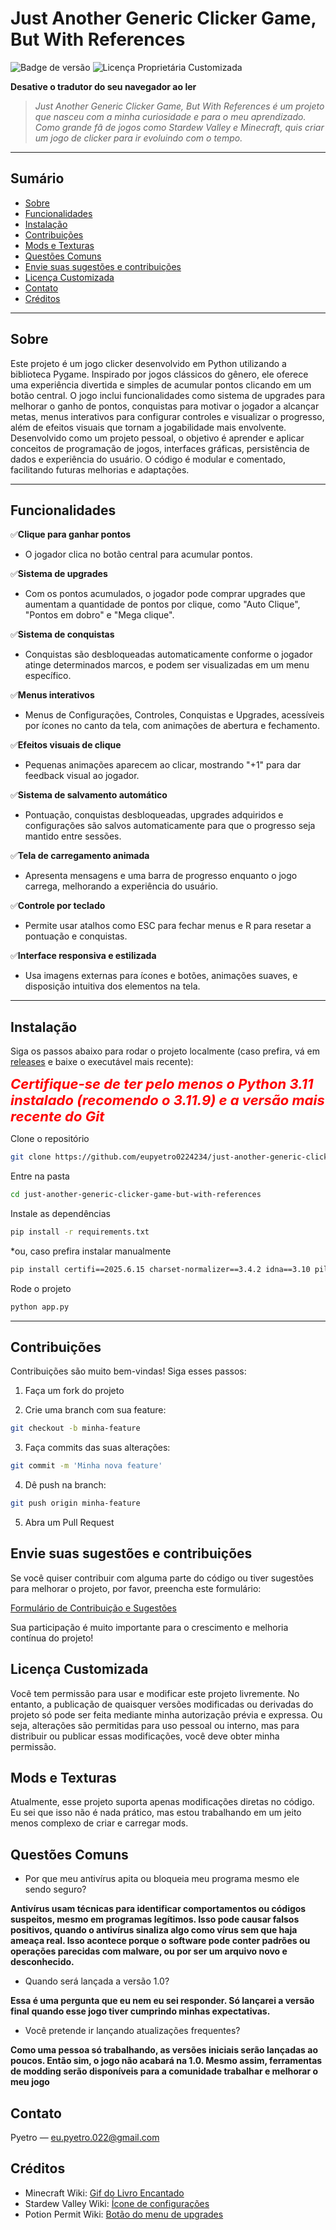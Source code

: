 # Just Another Generic Clicker Game, But With References

![Badge de versão](https://img.shields.io/badge/version-0.0.01-blue) ![Licença Proprietária Customizada](https://img.shields.io/badge/license-Proprietária%20Customizada-blue)

**Desative o tradutor do seu navegador ao ler**

> _Just Another Generic Clicker Game, But With References é um projeto que nasceu com a minha curiosidade e para o meu aprendizado. Como grande fâ de jogos como Stardew Valley e Minecraft, quis criar um jogo de clicker para ir evoluindo com o tempo._

---

## Sumário

- [Sobre](#sobre)
- [Funcionalidades](#funcionalidades)
- [Instalação](#instalação)
- [Contribuições](#contribuições)
- [Mods e Texturas](#mods-e-texturas)
- [Questões Comuns](#questões-comuns)
- [Envie suas sugestões e contribuições](#envie-suas-sugestões-e-contribuições)
- [Licença Customizada](#licença-customizada)
- [Contato](#contato)
- [Créditos](#créditos)

---

## Sobre

Este projeto é um jogo clicker desenvolvido em Python utilizando a biblioteca Pygame. Inspirado por jogos clássicos do gênero, ele oferece uma experiência divertida e simples de acumular pontos clicando em um botão central.
O jogo inclui funcionalidades como sistema de upgrades para melhorar o ganho de pontos, conquistas para motivar o jogador a alcançar metas, menus interativos para configurar controles e visualizar o progresso, além de efeitos visuais que tornam a jogabilidade mais envolvente.
Desenvolvido como um projeto pessoal, o objetivo é aprender e aplicar conceitos de programação de jogos, interfaces gráficas, persistência de dados e experiência do usuário. O código é modular e comentado, facilitando futuras melhorias e adaptações.

---

## Funcionalidades

✅**Clique para ganhar pontos**
- O jogador clica no botão central para acumular pontos.

✅**Sistema de upgrades**
- Com os pontos acumulados, o jogador pode comprar upgrades que aumentam a quantidade de pontos por clique, como "Auto Clique", "Pontos em dobro" e "Mega clique".

✅**Sistema de conquistas**
- Conquistas são desbloqueadas automaticamente conforme o jogador atinge determinados marcos, e podem ser visualizadas em um menu específico.

✅**Menus interativos**
- Menus de Configurações, Controles, Conquistas e Upgrades, acessíveis por ícones no canto da tela, com animações de abertura e fechamento.

✅**Efeitos visuais de clique**
- Pequenas animações aparecem ao clicar, mostrando "+1" para dar feedback visual ao jogador.

✅**Sistema de salvamento automático**
- Pontuação, conquistas desbloqueadas, upgrades adquiridos e configurações são salvos automaticamente para que o progresso seja mantido entre sessões.

✅**Tela de carregamento animada**
- Apresenta mensagens e uma barra de progresso enquanto o jogo carrega, melhorando a experiência do usuário.

✅**Controle por teclado**
- Permite usar atalhos como ESC para fechar menus e R para resetar a pontuação e conquistas.

✅**Interface responsiva e estilizada**
- Usa imagens externas para ícones e botões, animações suaves, e disposição intuitiva dos elementos na tela.

---

## Instalação

Siga os passos abaixo para rodar o projeto localmente (caso prefira, vá em [releases](https://github.com/eupyetro0224234/just-another-generic-clicker-game-but-with-references/releases) e baixe o executável mais recente):

<span style="font-size:22px; color:red;"><b><i>Certifique-se de ter pelo menos o Python 3.11 instalado (recomendo o 3.11.9) e a versão mais recente do Git</i></b></span>


Clone o repositório
```bash
git clone https://github.com/eupyetro0224234/just-another-generic-clicker-game-but-with-references.git
```

Entre na pasta

```bash
cd just-another-generic-clicker-game-but-with-references
```

Instale as dependências

```bash
pip install -r requirements.txt
```
*ou, caso prefira instalar manualmente

```bash
pip install certifi==2025.6.15 charset-normalizer==3.4.2 idna==3.10 pillow==11.3.0 pygame==2.6.1 requests==2.32.4 urllib3==2.5.0
```

Rode o projeto

```bash
python app.py
```

---

## Contribuições

Contribuições são muito bem-vindas! Siga esses passos:

1. Faça um fork do projeto  

2. Crie uma branch com sua feature:  
```bash
git checkout -b minha-feature
```

3. Faça commits das suas alterações:
```bash
git commit -m 'Minha nova feature'
```

4. Dê push na branch:
```bash
git push origin minha-feature
```

5. Abra um Pull Request

## Envie suas sugestões e contribuições

Se você quiser contribuir com alguma parte do código ou tiver sugestões para melhorar o projeto, por favor, preencha este formulário:

[Formulário de Contribuição e Sugestões](https://forms.gle/fh1ZR7tAoz226bpT8)

Sua participação é muito importante para o crescimento e melhoria contínua do projeto!

## Licença Customizada

Você tem permissão para usar e modificar este projeto livremente.
No entanto, a publicação de quaisquer versões modificadas ou derivadas do projeto só pode ser feita mediante minha autorização prévia e expressa.
Ou seja, alterações são permitidas para uso pessoal ou interno, mas para distribuir ou publicar essas modificações, você deve obter minha permissão.

## Mods e Texturas

Atualmente, esse projeto suporta apenas modificações diretas no código. Eu sei que isso não é nada prático, mas estou trabalhando em um jeito menos complexo de criar e carregar mods.

## Questões Comuns

- Por que meu antivírus apita ou bloqueia meu programa mesmo ele sendo seguro?

**Antivírus usam técnicas para identificar comportamentos ou códigos suspeitos, mesmo em programas legítimos. Isso pode causar falsos positivos, quando o antivírus sinaliza algo como vírus sem que haja ameaça real. Isso acontece porque o software pode conter padrões ou operações parecidas com malware, ou por ser um arquivo novo e desconhecido.**


- Quando será lançada a versão 1.0?

**Essa é uma pergunta que eu nem eu sei responder. Só lançarei a versão final quando esse jogo tiver cumprindo minhas expectativas.**

- Você pretende ir lançando atualizações frequentes?

**Como uma pessoa só trabalhando, as versões iniciais serão lançadas ao poucos. Então sim, o jogo não acabará na 1.0. Mesmo assim, ferramentas de modding serão disponíveis para a comunidade trabalhar e melhorar o meu jogo**

## Contato
Pyetro — eu.pyetro.022@gmail.com

## Créditos
* Minecraft Wiki: [Gif do Livro Encantado](https://pt.minecraft.wiki/w/Livro_Encantado)
* Stardew Valley Wiki: [Ícone de configurações](https://pt.stardewvalleywiki.com/Controles_m%C3%B3veis)
* Potion Permit Wiki: [Botão do menu de upgrades](https://potion-permit.fandom.com/pt-br/wiki/Di%C3%A1rio_M%C3%A9dico)